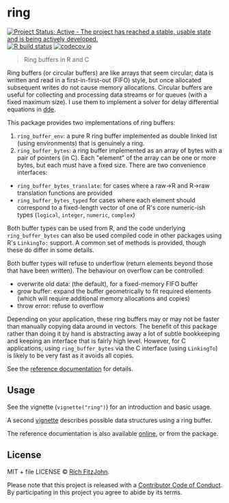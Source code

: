 # ring

<!-- badges: start -->
[![Project Status: Active - The project has reached a stable, usable state and is being actively developed.](https://www.repostatus.org/badges/latest/active.svg)](https://www.repostatus.org/#active)
[![R build status](https://github.com/mrc-ide/ring/workflows/R-CMD-check/badge.svg)](https://github.com/mrc-ide/ring/actions)
[![codecov.io](https://codecov.io/github/mrc-ide/ring/coverage.svg?branch=master)](https://codecov.io/github/mrc-ide/ring?branch=master)
<!-- badges: end -->

> Ring buffers in R and C

Ring buffers (or circular buffers) are like arrays that seem circular; data is written and read in a first-in-first-out (FIFO) style, but once allocated subsequent writes do not cause memory allocations.  Circular buffers are useful for collecting and processing data streams or for queues (with a fixed maximum size).  I use them to implement a solver for delay differential equations in [dde](https://github.com/mrc-ide/dde).

This package provides two implementations of ring buffers:

1. `ring_buffer_env`: a pure R ring buffer implemented as double linked list (using environments) that is genuinely a ring.
2. `ring_buffer_bytes`: a ring buffer implemented as an array of bytes with a pair of pointers (in C).  Each "element" of the array can be one or more bytes, but each must have a fixed size.  There are two convenience interfaces:
  * `ring_buffer_bytes_translate`: for cases where a raw->R and R->raw translation functions are provided
  * `ring_buffer_bytes_typed` for cases where each element should correspond to a fixed-length vector of one of R's core numeric-ish types (`logical`, `integer`, `numeric`, `complex`)

Both buffer types can be used from R, and the code underlying `ring_buffer_bytes` can also be used compiled code in other packages using R's `LinkingTo:` support.  A common set of methods is provided, though these do differ in some details.

Both buffer types will refuse to underflow (return elements beyond those that have been written).  The behaviour on overflow can be controlled:

* overwrite old data: (the default), for a fixed-memory FIFO buffer
* grow buffer: expand the buffer geometrically to fit required elements (which will require additional memory allocations and copies)
* throw error: refuse to overflow

Depending on your application, these ring buffers may or may not be faster than manually copying data around in vectors.  The benefit of this package rather than doing it by hand is abstracting away a lot of subtle bookkeeping and keeping an interface that is fairly high level.  However, for C applications, using `ring_buffer_bytes` via the C interface (using `LinkingTo`) is likely to be very fast as it avoids all copies.

See the [reference documentation](https://mrc-ide.github.io/ring/) for details.

## Usage

See the vignette (`vignette("ring")`) for an introduction and basic usage.

A second [vignette](https://mrc-ide.github.io/ring/vignettes/ring_applications.html) describes possible data structures using a ring buffer.

The reference documentation is also available [online](https://mrc-ide.github.io/ring/), or from the package.

## License

MIT + file LICENSE © [Rich FitzJohn](https://github.com/richfitz).

Please note that this project is released with a [Contributor Code of Conduct](CONDUCT.md). By participating in this project you agree to abide by its terms.
